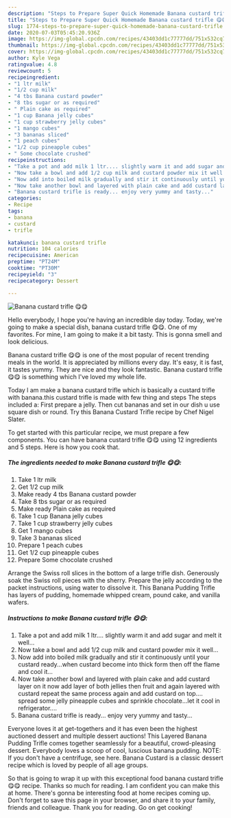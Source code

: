 ```yaml
---
description: "Steps to Prepare Super Quick Homemade Banana custard trifle 😋😋"
title: "Steps to Prepare Super Quick Homemade Banana custard trifle 😋😋"
slug: 1774-steps-to-prepare-super-quick-homemade-banana-custard-trifle
date: 2020-07-03T05:45:20.936Z
image: https://img-global.cpcdn.com/recipes/43403dd1c77777dd/751x532cq70/banana-custard-trifle-😋😋-recipe-main-photo.jpg
thumbnail: https://img-global.cpcdn.com/recipes/43403dd1c77777dd/751x532cq70/banana-custard-trifle-😋😋-recipe-main-photo.jpg
cover: https://img-global.cpcdn.com/recipes/43403dd1c77777dd/751x532cq70/banana-custard-trifle-😋😋-recipe-main-photo.jpg
author: Kyle Vega
ratingvalue: 4.8
reviewcount: 5
recipeingredient:
- "1 ltr milk"
- "1/2 cup milk"
- "4 tbs Banana custard powder"
- "8 tbs sugar or as required"
- " Plain cake as required"
- "1 cup Banana jelly cubes"
- "1 cup strawberry jelly cubes"
- "1 mango cubes"
- "3 bananas sliced"
- "1 peach cubes"
- "1/2 cup pineapple cubes"
- " Some chocolate crushed"
recipeinstructions:
- "Take a pot and add milk 1 ltr.... slightly warm it and add sugar and melt it well..."
- "Now take a bowl and add 1/2 cup milk and custard powder mix it well..."
- "Now add into boiled milk gradually and stir it continuously until your custard ready...when custard become into thick form then off the flame and cool it..."
- "Now take another bowl and layered with plain cake and add custard layer on it now add layer of both jellies then fruit and again layered with custard repeat the same process again and add custard on top.... spread some jelly pineapple cubes and sprinkle chocolate...let it cool in refrigerator...."
- "Banana custard trifle is ready... enjoy very yummy and tasty..."
categories:
- Recipe
tags:
- banana
- custard
- trifle

katakunci: banana custard trifle 
nutrition: 104 calories
recipecuisine: American
preptime: "PT24M"
cooktime: "PT30M"
recipeyield: "3"
recipecategory: Dessert

---
```



![Banana custard trifle 😋😋](https://img-global.cpcdn.com/recipes/43403dd1c77777dd/751x532cq70/banana-custard-trifle-😋😋-recipe-main-photo.jpg)

Hello everybody, I hope you're having an incredible day today. Today, we're going to make a special dish, banana custard trifle 😋😋. One of my favorites. For mine, I am going to make it a bit tasty. This is gonna smell and look delicious.

Banana custard trifle 😋😋 is one of the most popular of recent trending meals in the world. It is appreciated by millions every day. It's easy, it is fast, it tastes yummy. They are nice and they look fantastic. Banana custard trifle 😋😋 is something which I've loved my whole life.

Today l am make a banana custard trifle which is basically a custard trifle with banana.this custard trifle is made with few thing and steps The steps included a: First prepare a jelly. Then cut bananas and set in our dish u use square dish or round. Try this Banana Custard Trifle recipe by Chef Nigel Slater.


To get started with this particular recipe, we must prepare a few components. You can have banana custard trifle 😋😋 using 12 ingredients and 5 steps. Here is how you cook that.

<!--inarticleads1-->

##### The ingredients needed to make Banana custard trifle 😋😋:

1. Take 1 ltr milk
1. Get 1/2 cup milk
1. Make ready 4 tbs Banana custard powder
1. Take 8 tbs sugar or as required
1. Make ready  Plain cake as required
1. Take 1 cup Banana jelly cubes
1. Take 1 cup strawberry jelly cubes
1. Get 1 mango cubes
1. Take 3 bananas sliced
1. Prepare 1 peach cubes
1. Get 1/2 cup pineapple cubes
1. Prepare  Some chocolate crushed


Arrange the Swiss roll slices in the bottom of a large trifle dish. Generously soak the Swiss roll pieces with the sherry. Prepare the jelly according to the packet instructions, using water to dissolve it. This Banana Pudding Trifle has layers of pudding, homemade whipped cream, pound cake, and vanilla wafers. 

<!--inarticleads2-->

##### Instructions to make Banana custard trifle 😋😋:

1. Take a pot and add milk 1 ltr.... slightly warm it and add sugar and melt it well...
1. Now take a bowl and add 1/2 cup milk and custard powder mix it well...
1. Now add into boiled milk gradually and stir it continuously until your custard ready...when custard become into thick form then off the flame and cool it...
1. Now take another bowl and layered with plain cake and add custard layer on it now add layer of both jellies then fruit and again layered with custard repeat the same process again and add custard on top.... spread some jelly pineapple cubes and sprinkle chocolate...let it cool in refrigerator....
1. Banana custard trifle is ready... enjoy very yummy and tasty...


Everyone loves it at get-togethers and it has even been the highest auctioned dessert and multiple dessert auctions! This Layered Banana Pudding Trifle comes together seamlessly for a beautiful, crowd-pleasing dessert. Everybody loves a scoop of cool, luscious banana pudding. NOTE: If you don&#39;t have a centrifuge, see here. Banana Custard is a classic dessert recipe which is loved by people of all age groups. 

So that is going to wrap it up with this exceptional food banana custard trifle 😋😋 recipe. Thanks so much for reading. I am confident you can make this at home. There's gonna be interesting food at home recipes coming up. Don't forget to save this page in your browser, and share it to your family, friends and colleague. Thank you for reading. Go on get cooking!
